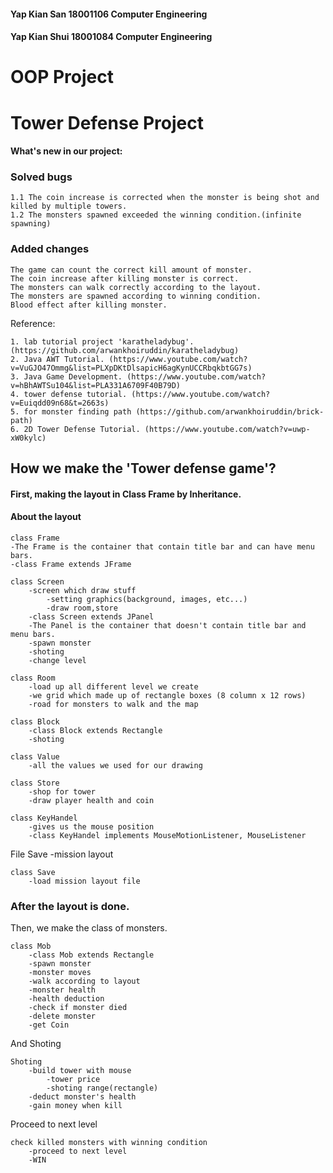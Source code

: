 #### Yap Kian San 18001106   Computer Engineering
#### Yap Kian Shui 18001084  Computer Engineering
# OOP Project
# Tower Defense Project

#### What's new in our project:

### Solved bugs
    1.1 The coin increase is corrected when the monster is being shot and killed by multiple towers.
    1.2 The monsters spawned exceeded the winning condition.(infinite spawning)

### Added changes
    The game can count the correct kill amount of monster.
    The coin increase after killing monster is correct.
    The monsters can walk correctly according to the layout.
    The monsters are spawned according to winning condition.
    Blood effect after killing monster.

Reference: 

    1. lab tutorial project 'karatheladybug'. (https://github.com/arwankhoiruddin/karatheladybug)
    2. Java AWT Tutorial. (https://www.youtube.com/watch?v=VuGJO47Ommg&list=PLXpDKtDlsapicH6agKynUCCRbqkbtGG7s)
    3. Java Game Development. (https://www.youtube.com/watch?v=hBhAWTSu104&list=PLA331A6709F40B79D)
    4. tower defense tutorial. (https://www.youtube.com/watch?v=Euiqdd09n68&t=2663s)
    5. for monster finding path (https://github.com/arwankhoiruddin/brick-path)
    6. 2D Tower Defense Tutorial. (https://www.youtube.com/watch?v=uwp-xW0kylc)
     

## How we make the 'Tower defense game'?

#### First, making the layout in Class Frame by Inheritance.
#### About the layout
    class Frame
    -The Frame is the container that contain title bar and can have menu bars.
    -class Frame extends JFrame

    class Screen
        -screen which draw stuff
            -setting graphics(background, images, etc...)
            -draw room,store
        -class Screen extends JPanel
        -The Panel is the container that doesn't contain title bar and menu bars.
        -spawn monster
        -shoting
        -change level

    class Room
        -load up all different level we create
        -we grid which made up of rectangle boxes (8 column x 12 rows)
        -road for monsters to walk and the map

    class Block
        -class Block extends Rectangle
        -shoting

    class Value
        -all the values we used for our drawing

    class Store
        -shop for tower
        -draw player health and coin
   
    class KeyHandel
        -gives us the mouse position
        -class KeyHandel implements MouseMotionListener, MouseListener
   File Save
   -mission layout

    class Save
        -load mission layout file


### After the layout is done.
Then, we make the class of monsters.

    class Mob
        -class Mob extends Rectangle
        -spawn monster
        -monster moves
        -walk according to layout
        -monster health
        -health deduction
        -check if monster died
        -delete monster
        -get Coin


And Shoting

    Shoting
        -build tower with mouse
            -tower price
            -shoting range(rectangle)
        -deduct monster's health
        -gain money when kill

Proceed to next level
    
    check killed monsters with winning condition
        -proceed to next level
        -WIN